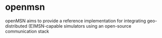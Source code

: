 # openmsn
openMSN aims to provide a reference implementation for integrating geo-distributed (E)MSN-capable simulators using an open-source communication stack
